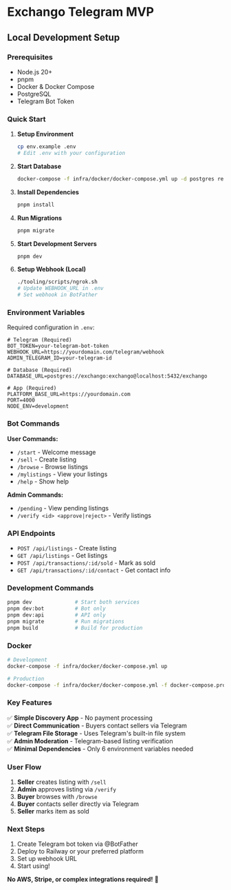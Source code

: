 # Exchango Telegram MVP

## Local Development Setup

### Prerequisites
- Node.js 20+
- pnpm
- Docker & Docker Compose
- PostgreSQL
- Telegram Bot Token

### Quick Start

1. **Setup Environment**
   ```bash
   cp env.example .env
   # Edit .env with your configuration
   ```

2. **Start Database**
   ```bash
   docker-compose -f infra/docker/docker-compose.yml up -d postgres redis
   ```

3. **Install Dependencies**
   ```bash
   pnpm install
   ```

4. **Run Migrations**
   ```bash
   pnpm migrate
   ```

5. **Start Development Servers**
   ```bash
   pnpm dev
   ```

6. **Setup Webhook (Local)**
   ```bash
   ./tooling/scripts/ngrok.sh
   # Update WEBHOOK_URL in .env
   # Set webhook in BotFather
   ```

### Environment Variables

Required configuration in `.env`:

```env
# Telegram (Required)
BOT_TOKEN=your-telegram-bot-token
WEBHOOK_URL=https://yourdomain.com/telegram/webhook
ADMIN_TELEGRAM_ID=your-telegram-id

# Database (Required)
DATABASE_URL=postgres://exchango:exchango@localhost:5432/exchango

# App (Required)
PLATFORM_BASE_URL=https://yourdomain.com
PORT=4000
NODE_ENV=development
```

### Bot Commands

**User Commands:**
- `/start` - Welcome message
- `/sell` - Create listing
- `/browse` - Browse listings
- `/mylistings` - View your listings
- `/help` - Show help

**Admin Commands:**
- `/pending` - View pending listings
- `/verify <id> <approve|reject>` - Verify listings

### API Endpoints

- `POST /api/listings` - Create listing
- `GET /api/listings` - Get listings
- `POST /api/transactions/:id/sold` - Mark as sold
- `GET /api/transactions/:id/contact` - Get contact info

### Development Commands

```bash
pnpm dev              # Start both services
pnpm dev:bot          # Bot only
pnpm dev:api          # API only
pnpm migrate          # Run migrations
pnpm build            # Build for production
```

### Docker

```bash
# Development
docker-compose -f infra/docker/docker-compose.yml up

# Production
docker-compose -f infra/docker/docker-compose.yml -f docker-compose.prod.yml up
```

### Key Features

✅ **Simple Discovery App** - No payment processing  
✅ **Direct Communication** - Buyers contact sellers via Telegram  
✅ **Telegram File Storage** - Uses Telegram's built-in file system  
✅ **Admin Moderation** - Telegram-based listing verification  
✅ **Minimal Dependencies** - Only 6 environment variables needed  

### User Flow

1. **Seller** creates listing with `/sell`
2. **Admin** approves listing via `/verify`
3. **Buyer** browses with `/browse`
4. **Buyer** contacts seller directly via Telegram
5. **Seller** marks item as sold

### Next Steps

1. Create Telegram bot token via @BotFather
2. Deploy to Railway or your preferred platform
3. Set up webhook URL
4. Start using!

**No AWS, Stripe, or complex integrations required!** 🎉